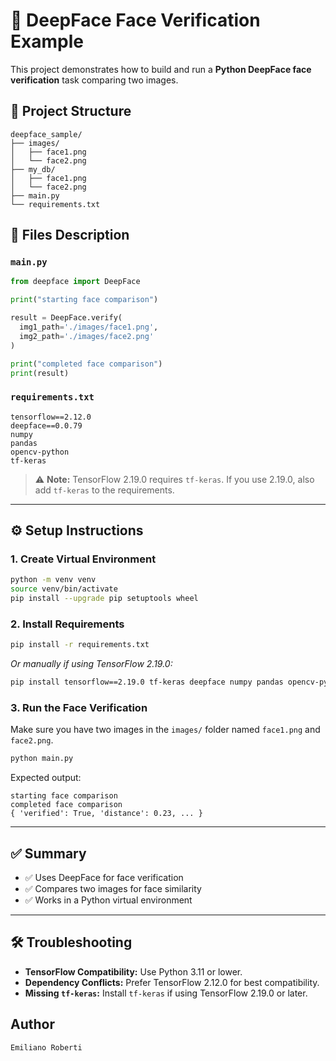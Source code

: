 # 🧠 DeepFace Face Verification Example

This project demonstrates how to build and run a **Python DeepFace face verification** task comparing two images.

## 📂 Project Structure

```
deepface_sample/
├── images/
│   ├── face1.png
│   └── face2.png
├── my_db/
│   ├── face1.png
│   └── face2.png
├── main.py
└── requirements.txt
```

## 📝 Files Description

### `main.py`

```python
from deepface import DeepFace

print("starting face comparison")

result = DeepFace.verify(
  img1_path='./images/face1.png',
  img2_path='./images/face2.png'
)

print("completed face comparison")
print(result)
```

### `requirements.txt`

```
tensorflow==2.12.0
deepface==0.0.79
numpy
pandas
opencv-python
tf-keras
```

> ⚠️ **Note:** TensorFlow 2.19.0 requires `tf-keras`. If you use 2.19.0, also add `tf-keras` to the requirements.

---

## ⚙️ Setup Instructions

### 1. Create Virtual Environment

```bash
python -m venv venv
source venv/bin/activate
pip install --upgrade pip setuptools wheel
```

### 2. Install Requirements

```bash
pip install -r requirements.txt
```

_Or manually if using TensorFlow 2.19.0:_

```bash
pip install tensorflow==2.19.0 tf-keras deepface numpy pandas opencv-python
```

### 3. Run the Face Verification

Make sure you have two images in the `images/` folder named `face1.png` and `face2.png`.

```bash
python main.py
```

Expected output:

```
starting face comparison
completed face comparison
{ 'verified': True, 'distance': 0.23, ... }
```

---

## ✅ Summary

- ✅ Uses DeepFace for face verification
- ✅ Compares two images for face similarity
- ✅ Works in a Python virtual environment

---

## 🛠️ Troubleshooting

- **TensorFlow Compatibility:** Use Python 3.11 or lower.
- **Dependency Conflicts:** Prefer TensorFlow 2.12.0 for best compatibility.
- **Missing `tf-keras`:** Install `tf-keras` if using TensorFlow 2.19.0 or later.

## Author

`Emiliano Roberti`
